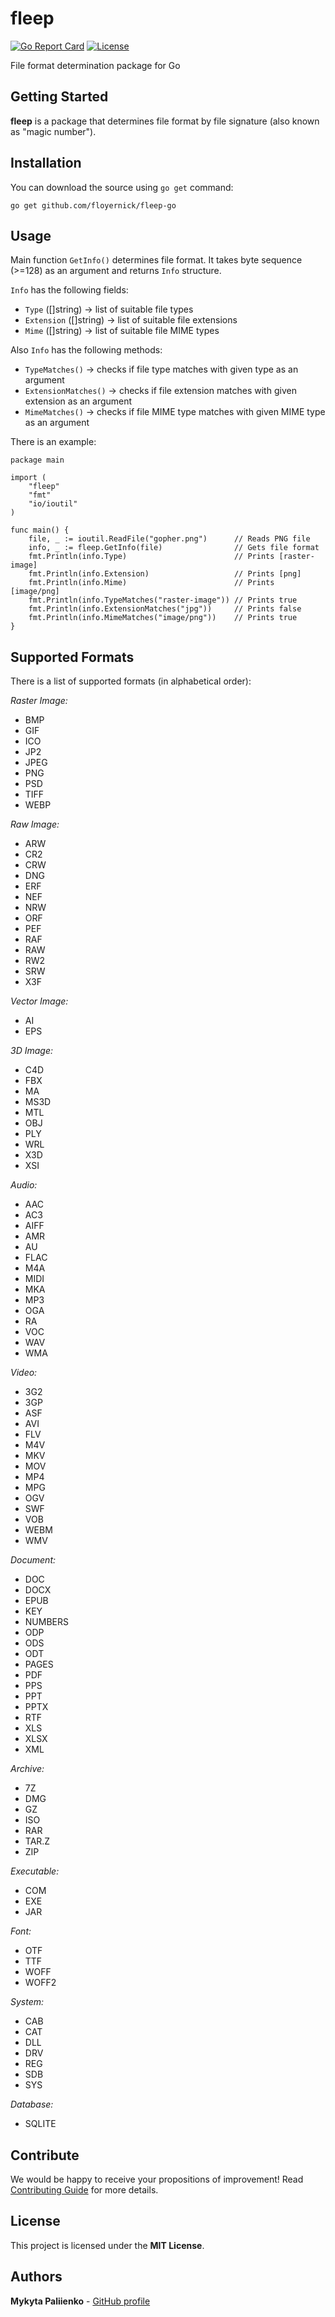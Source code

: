 # fleep

[![Go Report Card](https://goreportcard.com/badge/github.com/floyernick/fleep-go)](https://goreportcard.com/report/github.com/floyernick/fleep-go) [![License](https://img.shields.io/badge/license-MIT-blue.svg)](https://github.com/floyernick/fleep-go/blob/master/LICENSE)

File format determination package for Go

## Getting Started

**fleep** is a package that determines file format by file signature (also known as "magic number").

## Installation

You can download the source using `go get` command:

```
go get github.com/floyernick/fleep-go
```

## Usage

Main function `GetInfo()` determines file format. It takes byte sequence (>=128) as an argument and returns `Info` structure.

`Info` has the following fields:

-  `Type` ([]string) -> list of suitable file types
-  `Extension` ([]string) -> list of suitable file extensions
-  `Mime` ([]string) -> list of suitable file MIME types

Also `Info` has the following methods:

-  `TypeMatches()` -> checks if file type matches with given type as an argument
-  `ExtensionMatches()` -> checks if file extension matches with given extension as an argument
-  `MimeMatches()` -> checks if file MIME type matches with given MIME type as an argument

There is an example:

```
package main

import (
	"fleep"
	"fmt"
	"io/ioutil"
)

func main() {
	file, _ := ioutil.ReadFile("gopher.png")      // Reads PNG file
	info, _ := fleep.GetInfo(file)                // Gets file format
	fmt.Println(info.Type)                        // Prints [raster-image]
	fmt.Println(info.Extension)                   // Prints [png]
	fmt.Println(info.Mime)                        // Prints [image/png]
	fmt.Println(info.TypeMatches("raster-image")) // Prints true
	fmt.Println(info.ExtensionMatches("jpg"))     // Prints false
	fmt.Println(info.MimeMatches("image/png"))    // Prints true
}

```

## Supported Formats

There is a list of supported formats (in alphabetical order):

*Raster Image:*

-  BMP
-  GIF
-  ICO
-  JP2
-  JPEG
-  PNG
-  PSD
-  TIFF
-  WEBP

*Raw Image:*

-  ARW
-  CR2
-  CRW
-  DNG
-  ERF
-  NEF
-  NRW
-  ORF
-  PEF
-  RAF
-  RAW
-  RW2
-  SRW
-  X3F

*Vector Image:*

-  AI
-  EPS

*3D Image:*

-  C4D
-  FBX
-  MA
-  MS3D
-  MTL
-  OBJ
-  PLY
-  WRL
-  X3D
-  XSI

*Audio:*

-  AAC
-  AC3
-  AIFF
-  AMR
-  AU
-  FLAC
-  M4A
-  MIDI
-  MKA
-  MP3
-  OGA
-  RA
-  VOC
-  WAV
-  WMA

*Video:*

-  3G2
-  3GP
-  ASF
-  AVI
-  FLV
-  M4V
-  MKV
-  MOV
-  MP4
-  MPG
-  OGV
-  SWF
-  VOB
-  WEBM
-  WMV

*Document:*

-  DOC
-  DOCX
-  EPUB
-  KEY
-  NUMBERS
-  ODP
-  ODS
-  ODT
-  PAGES
-  PDF
-  PPS
-  PPT
-  PPTX
-  RTF
-  XLS
-  XLSX
-  XML

*Archive:*

-  7Z
-  DMG
-  GZ
-  ISO
-  RAR
-  TAR.Z
-  ZIP

*Executable:*

-  COM
-  EXE
-  JAR

*Font:*

-  OTF
-  TTF
-  WOFF
-  WOFF2

*System:*

-  CAB
-  CAT
-  DLL
-  DRV
-  REG
-  SDB
-  SYS

*Database:*

-  SQLITE

## Contribute

We would be happy to receive your propositions of improvement! Read [Contributing Guide](https://github.com/floyernick/fleep-go/blob/master/CONTRIBUTING.md) for more details.

## License

This project is licensed under the **MIT License**.

## Authors

**Mykyta Paliienko** - [GitHub profile](https://github.com/floyernick)